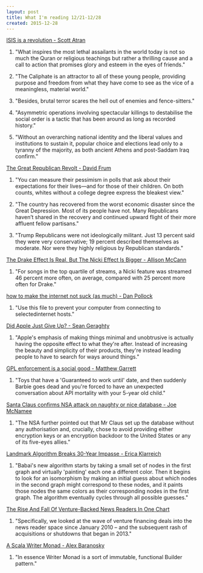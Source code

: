 ```yaml
---
layout: post
title: What I'm reading 12/21-12/28
created: 2015-12-28
---
```


[ISIS is a revolution - Scott Atran](https://aeon.co/essays/why-isis-has-the-potential-to-be-a-world-altering-revolution)

1. "What inspires the most lethal assailants in the world today is not so much the Quran or religious teachings but rather a thrilling cause and a call to action that promises glory and esteem in the eyes of friends."

2. "The Caliphate is an attractor to all of these young people, providing purpose and freedom from what they have come to see as the vice of a meaningless, material world."

3. "Besides, brutal terror scares the hell out of enemies and fence-sitters."

4. "Asymmetric operations involving spectacular killings to destabilise the social order is a tactic that has been around as long as recorded history."

5. "Without an overarching national identity and the liberal values and institutions to sustain it, popular choice and elections lead only to a tyranny of the majority, as both ancient Athens and post-Saddam Iraq confirm."

[The Great Republican Revolt - David Frum](http://www.theatlantic.com/magazine/archive/2016/01/the-great-republican-revolt/419118/)

1. "You can measure their pessimism in polls that ask about their expectations for their lives—and for those of their children. On both counts, whites without a college degree express the bleakest view."

2. "The country has recovered from the worst economic disaster since the Great Depression. Most of its people have not. Many Republicans haven’t shared in the recovery and continued upward flight of their more affluent fellow partisans."

3. "Trump Republicans were not ideologically militant. Just 13 percent said they were very conservative; 19 percent described themselves as moderate. Nor were they highly religious by Republican standards."

[The Drake Effect Is Real, But The Nicki Effect Is Bigger - Allison McCann](https://fivethirtyeight.com/features/drake-effect-nick-minaj/)

1. "For songs in the top quartile of streams, a Nicki feature was streamed 46 percent more often, on average, compared with 25 percent more often for Drake."

[how to make the internet not suck (as much) - Dan Pollock](http://someonewhocares.org/hosts/)

1. "Use this file to prevent your computer from connecting to selectedinternet hosts."

[Did Apple Just Give Up? - Sean Geraghty](https://medium.com/@se4nn/wtf-happened-at-apple-4a27e55c3c31#.aivrmro5u)

1. "Apple's emphasis of making things minimal and unobtrusive is actually having the opposite effect to what they're after. Instead of increasing the beauty and simplicity of their products, they're instead leading people to have to search for ways around things."

[GPL enforcement is a social good - Matthew Garrett](https://mjg59.dreamwidth.org/38992.html)

1. "Toys that have a 'Guaranteed to work until' date, and then suddenly Barbie goes dead and you're forced to have an unexpected conversation about API mortality with your 5-year old child."

[Santa Claus confirms NSA attack on naughty or nice database - Joe McNamee](https://edri.org/santa-claus-confirms-nsa-attack-on-naughty-or-nice-database/)

1. "The NSA further pointed out that Mr Claus set up the database without any authorisation and, crucially, chose to avoid providing either encryption keys or an encryption backdoor to the United States or any of its five-eyes allies."

[Landmark Algorithm Breaks 30-Year Impasse - Erica Klarreich](http://www.wired.com/2015/12/landmark-algorithm-breaks-30-year-impasse/)

1. "Babai's new algorithm starts by taking a small set of nodes in the first graph and virtually 'painting' each one a different color. Then it begins to look for an isomorphism by making an initial guess about which nodes in the second graph might correspond to these nodes, and it paints those nodes the same colors as their corresponding nodes in the first graph. The algorithm eventually cycles through all possible guesses."

[The Rise And Fall Of Venture-Backed News Readers In One Chart](https://www.cbinsights.com/blog/news-reader-apps/)

1. "Specifically, we looked at the wave of venture financing deals into the news reader space since January 2010 – and the subsequent rash of acquisitions or shutdowns that began in 2013."

[A Scala Writer Monad - Alex Baranosky](http://www.lispplusplus.com/2011/10/scala-writer-monad.html)

1. "In essence Writer Monad is a sort of immutable, functional Builder pattern."
